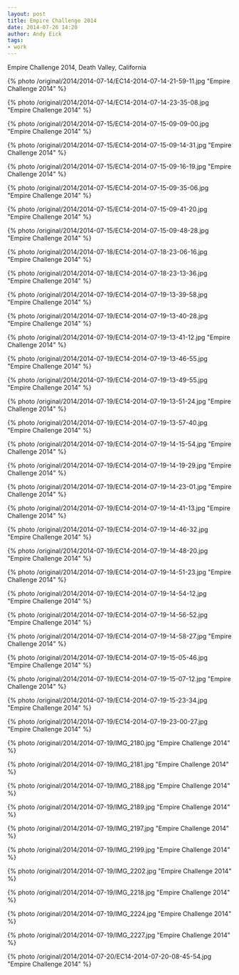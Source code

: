 ```yaml
---
layout: post
title: Empire Challenge 2014
date: 2014-07-26 14:20
author: Andy Eick
tags: 
- work
---
```

Empire Challenge 2014, Death Valley, California

{% photo /original/2014/2014-07-14/EC14-2014-07-14-21-59-11.jpg "Empire Challenge 2014" %}

{% photo /original/2014/2014-07-14/EC14-2014-07-14-23-35-08.jpg "Empire Challenge 2014" %}

{% photo /original/2014/2014-07-15/EC14-2014-07-15-09-09-00.jpg "Empire Challenge 2014" %}

{% photo /original/2014/2014-07-15/EC14-2014-07-15-09-14-31.jpg "Empire Challenge 2014" %}

{% photo /original/2014/2014-07-15/EC14-2014-07-15-09-16-19.jpg "Empire Challenge 2014" %}

{% photo /original/2014/2014-07-15/EC14-2014-07-15-09-35-06.jpg "Empire Challenge 2014" %}

{% photo /original/2014/2014-07-15/EC14-2014-07-15-09-41-20.jpg "Empire Challenge 2014" %}

{% photo /original/2014/2014-07-15/EC14-2014-07-15-09-48-28.jpg "Empire Challenge 2014" %}

{% photo /original/2014/2014-07-18/EC14-2014-07-18-23-06-16.jpg "Empire Challenge 2014" %}

{% photo /original/2014/2014-07-18/EC14-2014-07-18-23-13-36.jpg "Empire Challenge 2014" %}

{% photo /original/2014/2014-07-19/EC14-2014-07-19-13-39-58.jpg "Empire Challenge 2014" %}

{% photo /original/2014/2014-07-19/EC14-2014-07-19-13-40-28.jpg "Empire Challenge 2014" %}

{% photo /original/2014/2014-07-19/EC14-2014-07-19-13-41-12.jpg "Empire Challenge 2014" %}

{% photo /original/2014/2014-07-19/EC14-2014-07-19-13-46-55.jpg "Empire Challenge 2014" %}

{% photo /original/2014/2014-07-19/EC14-2014-07-19-13-49-55.jpg "Empire Challenge 2014" %}

{% photo /original/2014/2014-07-19/EC14-2014-07-19-13-51-24.jpg "Empire Challenge 2014" %}

{% photo /original/2014/2014-07-19/EC14-2014-07-19-13-57-40.jpg "Empire Challenge 2014" %}

{% photo /original/2014/2014-07-19/EC14-2014-07-19-14-15-54.jpg "Empire Challenge 2014" %}

{% photo /original/2014/2014-07-19/EC14-2014-07-19-14-19-29.jpg "Empire Challenge 2014" %}

{% photo /original/2014/2014-07-19/EC14-2014-07-19-14-23-01.jpg "Empire Challenge 2014" %}

{% photo /original/2014/2014-07-19/EC14-2014-07-19-14-41-13.jpg "Empire Challenge 2014" %}

{% photo /original/2014/2014-07-19/EC14-2014-07-19-14-46-32.jpg "Empire Challenge 2014" %}

{% photo /original/2014/2014-07-19/EC14-2014-07-19-14-48-20.jpg "Empire Challenge 2014" %}

{% photo /original/2014/2014-07-19/EC14-2014-07-19-14-51-23.jpg "Empire Challenge 2014" %}

{% photo /original/2014/2014-07-19/EC14-2014-07-19-14-54-12.jpg "Empire Challenge 2014" %}

{% photo /original/2014/2014-07-19/EC14-2014-07-19-14-56-52.jpg "Empire Challenge 2014" %}

{% photo /original/2014/2014-07-19/EC14-2014-07-19-14-58-27.jpg "Empire Challenge 2014" %}

{% photo /original/2014/2014-07-19/EC14-2014-07-19-15-05-46.jpg "Empire Challenge 2014" %}

{% photo /original/2014/2014-07-19/EC14-2014-07-19-15-07-12.jpg "Empire Challenge 2014" %}

{% photo /original/2014/2014-07-19/EC14-2014-07-19-15-23-34.jpg "Empire Challenge 2014" %}

{% photo /original/2014/2014-07-19/EC14-2014-07-19-23-00-27.jpg "Empire Challenge 2014" %}

{% photo /original/2014/2014-07-19/IMG_2180.jpg "Empire Challenge 2014" %}

{% photo /original/2014/2014-07-19/IMG_2181.jpg "Empire Challenge 2014" %}

{% photo /original/2014/2014-07-19/IMG_2188.jpg "Empire Challenge 2014" %}

{% photo /original/2014/2014-07-19/IMG_2189.jpg "Empire Challenge 2014" %}

{% photo /original/2014/2014-07-19/IMG_2197.jpg "Empire Challenge 2014" %}

{% photo /original/2014/2014-07-19/IMG_2199.jpg "Empire Challenge 2014" %}

{% photo /original/2014/2014-07-19/IMG_2202.jpg "Empire Challenge 2014" %}

{% photo /original/2014/2014-07-19/IMG_2218.jpg "Empire Challenge 2014" %}

{% photo /original/2014/2014-07-19/IMG_2224.jpg "Empire Challenge 2014" %}

{% photo /original/2014/2014-07-19/IMG_2227.jpg "Empire Challenge 2014" %}

{% photo /original/2014/2014-07-20/EC14-2014-07-20-08-45-54.jpg "Empire Challenge 2014" %}
